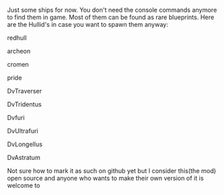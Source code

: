 Just some ships for now. You don't need the console commands anymore to find them in game. Most of them can be found as rare blueprints. Here are the Hullid's in case you want to spawn them anyway: 

redhull

archeon

cromen

pride

DvTraverser

DvTridentus

Dvfuri

DvUltrafuri

DvLongellus

DvAstratum


Not sure how to mark it as such on github yet but I consider this(the mod) open source and anyone who wants to make their own version of it is welcome to
